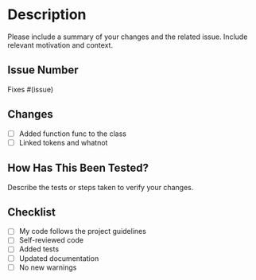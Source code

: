 # Description
Please include a summary of your changes and the related issue. Include relevant motivation and context.

## Issue Number
Fixes #(issue)

## Changes 
- [ ] Added function func to the class
- [ ] Linked tokens and whatnot

## How Has This Been Tested?
Describe the tests or steps taken to verify your changes.

## Checklist
- [ ] My code follows the project guidelines
- [ ] Self-reviewed code
- [ ] Added tests
- [ ] Updated documentation
- [ ] No new warnings
